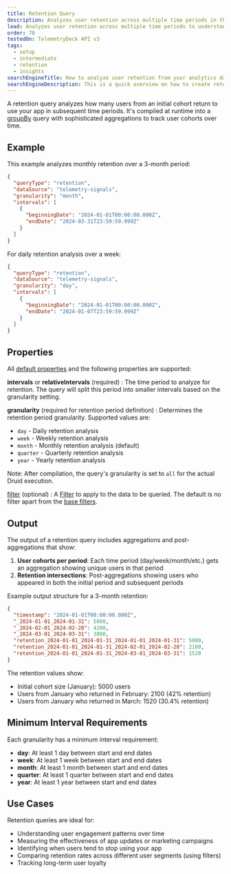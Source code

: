 ```yaml
---
title: Retention Query
description: Analyzes user retention across multiple time periods in the TelemetryDeck Query Language.
lead: Analyzes user retention across multiple time periods to understand how many users return to your app over time.
order: 70
testedOn: TelemetryDeck API v3
tags:
  - setup
  - intermediate
  - retention
  - insights
searchEngineTitle: How to analyze user retention from your analytics data
searchEngineDescription: This is a quick overview on how to create retention analysis using the TelemetryDeck Query Language.
---
```


A retention query analyzes how many users from an initial cohort return to use your app in subsequent time periods. It's compiled at runtime into a [groupBy](/docs/tql/groupBy/) query with sophisticated aggregations to track user cohorts over time.

## Example

This example analyzes monthly retention over a 3-month period:

```json
{
  "queryType": "retention",
  "dataSource": "telemetry-signals",
  "granularity": "month",
  "intervals": [
    {
      "beginningDate": "2024-01-01T00:00:00.000Z",
      "endDate": "2024-03-31T23:59:59.999Z"
    }
  ]
}
```

For daily retention analysis over a week:

```json
{
  "queryType": "retention",
  "dataSource": "telemetry-signals",
  "granularity": "day",
  "intervals": [
    {
      "beginningDate": "2024-01-01T00:00:00.000Z",
      "endDate": "2024-01-07T23:59:59.999Z"
    }
  ]
}
```

## Properties

All [default properties](/docs/tql/query/) and the following properties are supported:

**intervals** or **relativeIntervals** (required)
: The time period to analyze for retention. The query will split this period into smaller intervals based on the granularity setting.

**granularity** (required for retention period definition)
: Determines the retention period granularity. Supported values are:

- `day` - Daily retention analysis
- `week` - Weekly retention analysis
- `month` - Monthly retention analysis (default)
- `quarter` - Quarterly retention analysis
- `year` - Yearly retention analysis

Note: After compilation, the query's granularity is set to `all` for the actual Druid execution.

[filter](/docs/tql/filters/) (optional)
: A [Filter](/docs/tql/filters/) to apply to the data to be queried. The default is no filter apart from the [base filters](/docs/tql/baseFilters/).

## Output

The output of a retention query includes aggregations and post-aggregations that show:

1. **User cohorts per period**: Each time period (day/week/month/etc.) gets an aggregation showing unique users in that period
2. **Retention intersections**: Post-aggregations showing users who appeared in both the initial period and subsequent periods

Example output structure for a 3-month retention:

```json
{
  "timestamp": "2024-01-01T00:00:00.000Z",
  "_2024-01-01_2024-01-31": 5000,
  "_2024-02-01_2024-02-28": 4200,
  "_2024-03-01_2024-03-31": 3800,
  "retention_2024-01-01_2024-01-31_2024-01-01_2024-01-31": 5000,
  "retention_2024-01-01_2024-01-31_2024-02-01_2024-02-28": 2100,
  "retention_2024-01-01_2024-01-31_2024-03-01_2024-03-31": 1520
}
```

The retention values show:

- Initial cohort size (January): 5000 users
- Users from January who returned in February: 2100 (42% retention)
- Users from January who returned in March: 1520 (30.4% retention)

## Minimum Interval Requirements

Each granularity has a minimum interval requirement:

- **day**: At least 1 day between start and end dates
- **week**: At least 1 week between start and end dates
- **month**: At least 1 month between start and end dates
- **quarter**: At least 1 quarter between start and end dates
- **year**: At least 1 year between start and end dates

## Use Cases

Retention queries are ideal for:

- Understanding user engagement patterns over time
- Measuring the effectiveness of app updates or marketing campaigns
- Identifying when users tend to stop using your app
- Comparing retention rates across different user segments (using filters)
- Tracking long-term user loyalty
